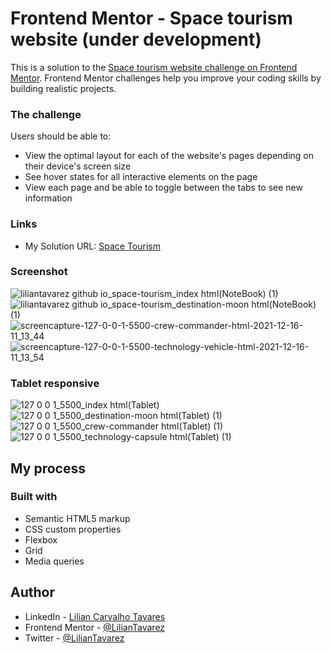 # Frontend Mentor - Space tourism website (under development)

This is a solution to the [Space tourism website challenge on Frontend Mentor](https://www.frontendmentor.io/challenges/space-tourism-multipage-website-gRWj1URZ3). Frontend Mentor challenges help you improve your coding skills by building realistic projects. 

### The challenge

Users should be able to:

- View the optimal layout for each of the website's pages depending on their device's screen size
- See hover states for all interactive elements on the page
- View each page and be able to toggle between the tabs to see new information
### Links

 - My Solution URL: [Space Tourism](https://liliantavarez.github.io/space-tourism/)
 
### Screenshot
![liliantavarez github io_space-tourism_index html(NoteBook) (1)](https://user-images.githubusercontent.com/51184806/146567852-b04ca913-1e60-45c6-b9f3-641c789c36ad.png)
![liliantavarez github io_space-tourism_destination-moon html(NoteBook) (1)](https://user-images.githubusercontent.com/51184806/146567861-30f00ff0-13c7-46fb-b8c8-b87c1983f8d5.png)
![screencapture-127-0-0-1-5500-crew-commander-html-2021-12-16-11_13_44](https://user-images.githubusercontent.com/51184806/146388090-64362a54-ff5e-4b94-b5fd-2d72cce7f2e3.png)
![screencapture-127-0-0-1-5500-technology-vehicle-html-2021-12-16-11_13_54](https://user-images.githubusercontent.com/51184806/146388096-e2189b89-61d9-4a72-a502-e109fab00b56.png)

### Tablet responsive
![127 0 0 1_5500_index html(Tablet)](https://user-images.githubusercontent.com/51184806/146389400-d9f8d0d1-b9a4-4107-82e2-628c47f58878.png)
![127 0 0 1_5500_destination-moon html(Tablet) (1)](https://user-images.githubusercontent.com/51184806/146389165-22854fa6-9ada-4dd6-96cd-6f53b7426f18.png)
![127 0 0 1_5500_crew-commander html(Tablet) (1)](https://user-images.githubusercontent.com/51184806/146552772-c8e486a1-232b-4516-9774-d61fc29b1962.png)
![127 0 0 1_5500_technology-capsule html(Tablet) (1)](https://user-images.githubusercontent.com/51184806/146595230-a771e82e-a499-41b8-b7ef-f8c55155c129.png)

## My process

### Built with

- Semantic HTML5 markup
- CSS custom properties
- Flexbox
- Grid
- Media queries

## Author

- LinkedIn - [Lilian Carvalho Tavares](https://www.linkedin.com/in/liliantavarez/)
- Frontend Mentor - [@LilianTavarez](https://www.frontendmentor.io/profile/liliantavarez)
- Twitter - [@LilianTavarez](https://www.twitter.com/liliantavarez)


